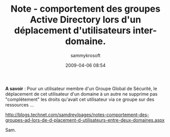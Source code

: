 ﻿---
layout: post
title: Note - comportement des groupes Active Directory lors d'un déplacement d'utilisateurs inter-domaine.
date: 2009-04-06 08:54
author: sammykrosoft
comments: true
categories: [Active Directory, AD, admt, ADUC, domaines, groupe]
---
<p><strong>A savoir</strong> : Pour un&nbsp;utilisateur membre d'un Groupe&nbsp;Global de S&eacute;curit&eacute;,&nbsp;le d&eacute;placement de cet utilisateur d'un domaine &agrave; un autre ne supprime pas "compl&egrave;tement" les droits qu'avait cet utilisateur via ce groupe sur des ressources ...<p><a href="http://blogs.technet.com/samdrey/pages/notes-comportement-des-groupes-ad-lors-de-d-placement-d-utilisateurs-entre-deux-domaines.aspx">http://blogs.technet.com/samdrey/pages/notes-comportement-des-groupes-ad-lors-de-d-placement-d-utilisateurs-entre-deux-domaines.aspx</a></p><p>Sam.</p></p>

